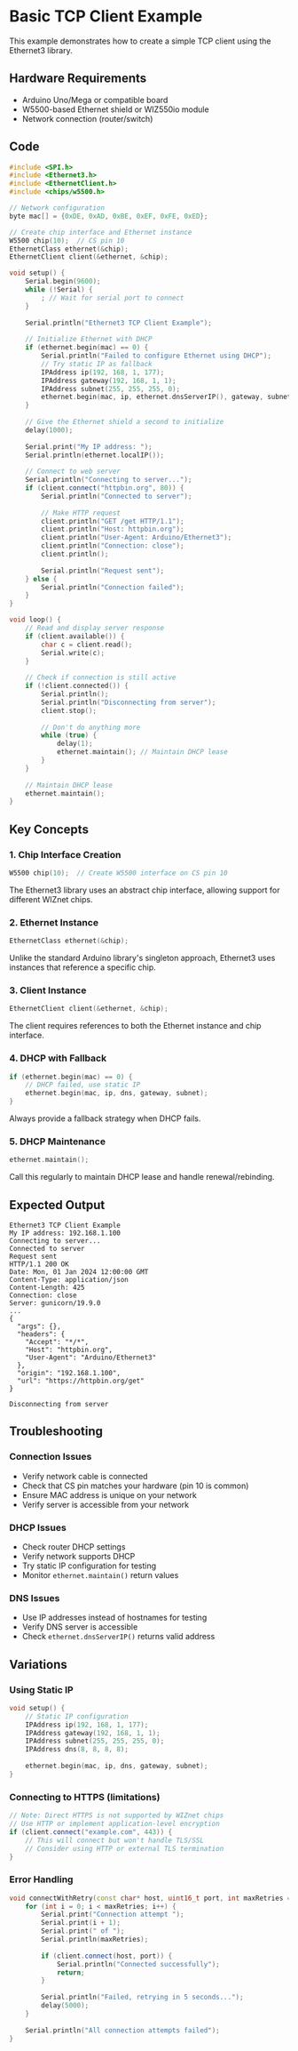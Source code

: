 # Basic TCP Client Example

This example demonstrates how to create a simple TCP client using the Ethernet3 library.

## Hardware Requirements
- Arduino Uno/Mega or compatible board
- W5500-based Ethernet shield or WIZ550io module
- Network connection (router/switch)

## Code

```cpp
#include <SPI.h>
#include <Ethernet3.h>
#include <EthernetClient.h>
#include <chips/w5500.h>

// Network configuration
byte mac[] = {0xDE, 0xAD, 0xBE, 0xEF, 0xFE, 0xED};

// Create chip interface and Ethernet instance
W5500 chip(10);  // CS pin 10
EthernetClass ethernet(&chip);
EthernetClient client(&ethernet, &chip);

void setup() {
    Serial.begin(9600);
    while (!Serial) {
        ; // Wait for serial port to connect
    }
    
    Serial.println("Ethernet3 TCP Client Example");
    
    // Initialize Ethernet with DHCP
    if (ethernet.begin(mac) == 0) {
        Serial.println("Failed to configure Ethernet using DHCP");
        // Try static IP as fallback
        IPAddress ip(192, 168, 1, 177);
        IPAddress gateway(192, 168, 1, 1);
        IPAddress subnet(255, 255, 255, 0);
        ethernet.begin(mac, ip, ethernet.dnsServerIP(), gateway, subnet);
    }
    
    // Give the Ethernet shield a second to initialize
    delay(1000);
    
    Serial.print("My IP address: ");
    Serial.println(ethernet.localIP());
    
    // Connect to web server
    Serial.println("Connecting to server...");
    if (client.connect("httpbin.org", 80)) {
        Serial.println("Connected to server");
        
        // Make HTTP request
        client.println("GET /get HTTP/1.1");
        client.println("Host: httpbin.org");
        client.println("User-Agent: Arduino/Ethernet3");
        client.println("Connection: close");
        client.println();
        
        Serial.println("Request sent");
    } else {
        Serial.println("Connection failed");
    }
}

void loop() {
    // Read and display server response
    if (client.available()) {
        char c = client.read();
        Serial.write(c);
    }
    
    // Check if connection is still active
    if (!client.connected()) {
        Serial.println();
        Serial.println("Disconnecting from server");
        client.stop();
        
        // Don't do anything more
        while (true) {
            delay(1);
            ethernet.maintain(); // Maintain DHCP lease
        }
    }
    
    // Maintain DHCP lease
    ethernet.maintain();
}
```

## Key Concepts

### 1. Chip Interface Creation
```cpp
W5500 chip(10);  // Create W5500 interface on CS pin 10
```
The Ethernet3 library uses an abstract chip interface, allowing support for different WIZnet chips.

### 2. Ethernet Instance
```cpp
EthernetClass ethernet(&chip);
```
Unlike the standard Arduino library's singleton approach, Ethernet3 uses instances that reference a specific chip.

### 3. Client Instance
```cpp
EthernetClient client(&ethernet, &chip);
```
The client requires references to both the Ethernet instance and chip interface.

### 4. DHCP with Fallback
```cpp
if (ethernet.begin(mac) == 0) {
    // DHCP failed, use static IP
    ethernet.begin(mac, ip, dns, gateway, subnet);
}
```
Always provide a fallback strategy when DHCP fails.

### 5. DHCP Maintenance
```cpp
ethernet.maintain();
```
Call this regularly to maintain DHCP lease and handle renewal/rebinding.

## Expected Output

```
Ethernet3 TCP Client Example
My IP address: 192.168.1.100
Connecting to server...
Connected to server
Request sent
HTTP/1.1 200 OK
Date: Mon, 01 Jan 2024 12:00:00 GMT
Content-Type: application/json
Content-Length: 425
Connection: close
Server: gunicorn/19.9.0
...
{
  "args": {}, 
  "headers": {
    "Accept": "*/*", 
    "Host": "httpbin.org", 
    "User-Agent": "Arduino/Ethernet3"
  }, 
  "origin": "192.168.1.100", 
  "url": "https://httpbin.org/get"
}

Disconnecting from server
```

## Troubleshooting

### Connection Issues
- Verify network cable is connected
- Check that CS pin matches your hardware (pin 10 is common)
- Ensure MAC address is unique on your network
- Verify server is accessible from your network

### DHCP Issues
- Check router DHCP settings
- Verify network supports DHCP
- Try static IP configuration for testing
- Monitor `ethernet.maintain()` return values

### DNS Issues
- Use IP addresses instead of hostnames for testing
- Verify DNS server is accessible
- Check `ethernet.dnsServerIP()` returns valid address

## Variations

### Using Static IP
```cpp
void setup() {
    // Static IP configuration
    IPAddress ip(192, 168, 1, 177);
    IPAddress gateway(192, 168, 1, 1);
    IPAddress subnet(255, 255, 255, 0);
    IPAddress dns(8, 8, 8, 8);
    
    ethernet.begin(mac, ip, dns, gateway, subnet);
}
```

### Connecting to HTTPS (limitations)
```cpp
// Note: Direct HTTPS is not supported by WIZnet chips
// Use HTTP or implement application-level encryption
if (client.connect("example.com", 443)) {
    // This will connect but won't handle TLS/SSL
    // Consider using HTTP or external TLS termination
}
```

### Error Handling
```cpp
void connectWithRetry(const char* host, uint16_t port, int maxRetries = 3) {
    for (int i = 0; i < maxRetries; i++) {
        Serial.print("Connection attempt ");
        Serial.print(i + 1);
        Serial.print(" of ");
        Serial.println(maxRetries);
        
        if (client.connect(host, port)) {
            Serial.println("Connected successfully");
            return;
        }
        
        Serial.println("Failed, retrying in 5 seconds...");
        delay(5000);
    }
    
    Serial.println("All connection attempts failed");
}
```